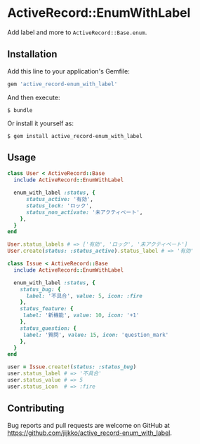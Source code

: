# ActiveRecord::EnumWithLabel

Add label and more to `ActiveRecord::Base.enum`.

## Installation

Add this line to your application's Gemfile:

```ruby
gem 'active_record-enum_with_label'
```

And then execute:

    $ bundle

Or install it yourself as:

    $ gem install active_record-enum_with_label

## Usage
```ruby
class User < ActiveRecord::Base
  include ActiveRecord::EnumWithLabel

  enum_with_label :status, {
      status_active: '有効',
      status_lock: 'ロック',
      status_non_activate: '未アクティベート',
    },
  }
end

User.status_labels # => ['有効', 'ロック', '未アクティベート']
User.create(status: :status_active).status_label # => '有効'

```
```ruby
class Issue < ActiveRecord::Base
  include ActiveRecord::EnumWithLabel

  enum_with_label :status, {
    status_bug: {
      label: '不具合', value: 5, icon: :fire
    },
    status_feature: {
     label: '新機能', value: 10, icon: '+1'
    },
    status_question: {
     label: '質問', value: 15, icon: 'question_mark'
    },
  }
end

user = Issue.create!(status: :status_bug)
user.status_label # => '不具合'
user.status_value # => 5
user.status_icon  # => :fire
```

## Contributing

Bug reports and pull requests are welcome on GitHub at https://github.com/jijkko/active_record-enum_with_label.
